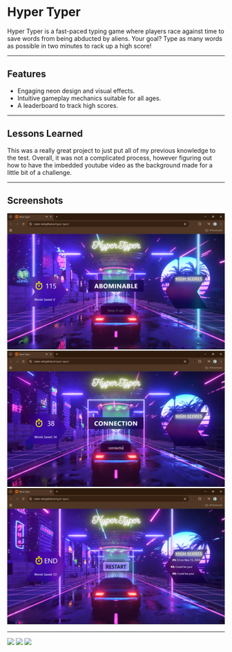 # Hyper Typer
Hyper Typer is a fast-paced typing game where players race against time to save
words from being abducted by aliens. Your goal? Type as many words as possible 
in two minutes to rack up a high score!

---

## Features

- Engaging neon design and visual effects.
- Intuitive gameplay mechanics suitable for all ages.
- A leaderboard to track high scores.

---

## Lessons Learned

This was a really great project to just put all of my previous knowledge to the test. Overall, it was not a complicated process, however figuring out how to have the imbedded youtube video as the background made for a little bit of a challenge. 

---

## Screenshots

![App Screenshot](./assets/img/screenshot-01.png)
![App Screenshot](./assets/img/screenshot-02.png)
![App Screenshot](./assets/img/screenshot-03.png)


---
<p float="left">
  <img
  src="https://img.shields.io/badge/javascript-grey?style=for-the-badge&logo=javascript"
  />
  <img 
  src="https://img.shields.io/badge/html5-%23E34F26.svg?style=for-the-badge&logo=html5&logoColor=white" width="100" 
  />
  <img 
  src="https://img.shields.io/badge/css3-%231572B6.svg?style=for-the-badge&logo=css3&logoColor=white" width="85" 
  /> 
</p>
